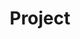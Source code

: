 ---
title: "Project"
description: "Production result / Press release"
draft: false
bg_image: "images/featue-bg.jpg"
---